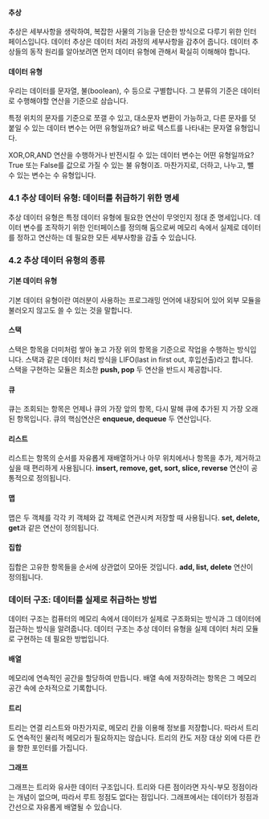 #### 추상
추상은 세부사항을 생락하여, 복잡한 사물의 기능을 단순한 방식으로 다루기 위한 인터페이스입니다.
데이터 추상은 데이터 처리 과정의 세부사항을 감추어 줍니다. 데이터 추상들의 동작 원리를 알아보려면 먼저 데이터 유형에 관해서 확실히 이해해야 합니다.

#### 데이터 유형
우리는 데이터를 문자열, 불(boolean), 수 등으로 구별합니다. 그 분류의 기준은 데이터로 수행해야할 연산을 기준으로 삼습니다.

특정 위치의 문자를 기준으로 쪼갤 수 있고, 대소문자 변환이 가능하고, 다른 문자를 덧붙일 수 있는 데이터 변수는 어떤 유형일까요?
바로 텍스트를 나타내는 문자열 유형입니다.

XOR,OR,AND 연산을 수행하거나 반전시킬 수 있는 데이터 변수는 어떤 유형일까요? True 또는 False를 값으로 가질 수 있는 불 유형이죠.
마찬가지로, 더하고, 나누고, 뺄 수 있는 변수는 수 유형입니다.

### 4.1 추상 데이터 유형: 데이터를 취급하기 위한 명세
추상 데이터 유형은 특정 데이터 유형에 필요한 연산이 무엇인지 정대 준 명세입니다.
데이터 변수를 조작하기 위한 인터페이스를 정의해 둠으로써 메모리 속에서 실제로 데이터를 정하고 연산하는 데
필요한 모든 세부사항을 감출 수 있습니다.

### 4.2 추상 데이터 유형의 종류
#### 기본 데이터 유형
기본 데이터 유형이란 여러분이 사용하는 프로그래밍 언어에 내장되어 있어 외부 모듈을 불러오지 않고도 쓸 수 있는 것을 말합니다.

#### 스택
스택은 항목을 더미처럼 쌓아 놓고 가장 위의 항목을 기준으로 작업을 수행하는 방식입니다.
스택과 같은 데이터 처리 방식을 LIFO(last in first out, 후입선출)라고 합니다.
스택을 구현하는 모듈은 최소한 **push, pop** 두 연산을 반드시 제공합니다.

#### 큐
큐는 조회되는 항목은 언제나 큐의 가장 앞의 항목, 다시 말해 큐에 추가된 지 가장 오래된 항목입니다.
큐의 핵심연산은 **enqueue, dequeue** 두 연산입니다.

#### 리스트
리스트는 항목의 순서를 자유롭게 재배열하거나 아무 위치에서나 항목을 추가, 제거하고 싶을 때 편리하게 사용됩니다.
**insert, remove, get, sort, slice, reverse** 연산이 공통적으로 정의됩니다.

#### 맵
맵은 두 객체를 각각 키 객체와 값 객체로 연관시켜 저장할 때 사용됩니다.
**set, delete, get**과 같은 연산이 정의됩니다.

#### 집합
집합은 고유한 항목들을 순서에 상관없이 모아둔 것입니다.
**add, list, delete** 연산이 정의됩니다.

### 데이터 구조: 데이터를 실제로 취급하는 방법
데이터 구조는 컴퓨터의 메모리 속에서 데이터가 실제로 구조화되는 방식과 그 데이터에 접근하는 방식을 알려줍니다.
데이터 구조는 추상 데이터 유형을 실제 데이터 처리 모듈로 구현하는 데 필요한 방법입니다.

#### 배열
메모리에 연속적인 공간을 할당하여 만듭니다. 배열 속에 저장하려는 항목은 그 메모리 공간 속에 순차적으로 기록합니다.

#### 트리 
트리는 연결 리스트와 마찬가지로, 메모리 칸을 이용해 정보를 저장합니다.
따라서 트리도 연속적인 물리적 메모리가 필요하지는 않습니다. 트리의 칸도 저장 대상 외에 다른 칸을 향한 포인터를 가집니다.

#### 그래프
그래프는 트리와 유사한 데이터 구조입니다. 트리와 다른 점이라면 자식-부모 정점이라는 개념이 없으며,
따라서 루트 정점도 없다는 점입니다.
그래프에서는 데이터가 정점과 간선으로 자유롭게 배열될 수 있습니다.
